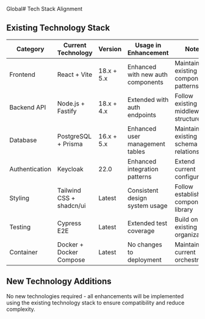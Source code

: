  Global# Tech Stack Alignment

## Existing Technology Stack

| Category | Current Technology | Version | Usage in Enhancement | Notes |
|----------|-------------------|---------|---------------------|-------|
| Frontend | React + Vite | 18.x + 5.x | Enhanced with new auth components | Maintain existing component patterns |
| Backend API | Node.js + Fastify | 18.x + 4.x | Extended with auth endpoints | Follow existing middleware structure |
| Database | PostgreSQL + Prisma | 16.x + 5.x | Enhanced user management tables | Maintain existing schema relationships |
| Authentication | Keycloak | 22.0 | Enhanced integration patterns | Extend current configuration |
| Styling | Tailwind CSS + shadcn/ui | Latest | Consistent design system usage | Follow established component library |
| Testing | Cypress E2E | Latest | Extended test coverage | Build on existing test organization |
| Container | Docker + Docker Compose | Latest | No changes to deployment | Maintain current orchestration |

## New Technology Additions

No new technologies required - all enhancements will be implemented using the existing technology stack to ensure compatibility and reduce complexity.